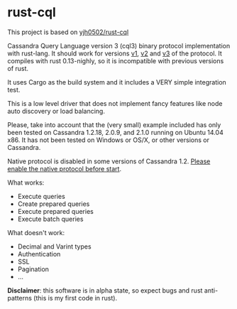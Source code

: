 rust-cql
========

This project is based on [yjh0502/rust-cql](https://github.com/yjh0502/rust-cql)

Cassandra Query Language version 3 (cql3) binary protocol implementation with rust-lang. It should work for versions [v1](https://git-wip-us.apache.org/repos/asf?p=cassandra.git;a=blob_plain;f=doc/native_protocol.spec;hb=refs/heads/cassandra-1.2), [v2](https://git-wip-us.apache.org/repos/asf?p=cassandra.git;a=blob_plain;f=doc/native_protocol_v2.spec) and [v3](https://git-wip-us.apache.org/repos/asf?p=cassandra.git;a=blob_plain;f=doc/native_protocol_v3.spec) of the protocol. It compiles with rust 0.13-nighly, so it is incompatible with previous versions of rust.

It uses Cargo as the build system and it includes a VERY simple integration test.

This is a low level driver that does not implement fancy features like node auto discovery or load balancing.

Please, take into account that the (very small) example included has only been tested on Cassandra 1.2.18, 2.0.9, and 2.1.0 running on Ubuntu 14.04 x86. It has not been tested on Windows or OS/X, or other versions or Cassandra.

Native protocol is disabled in some versions of Cassandra 1.2. [Please enable the native protocol before start](http://www.datastax.com/dev/blog/binary-protocol).

What works:
- Execute queries
- Create prepared queries
- Execute prepared queries
- Execute batch queries

What doesn't work:
- Decimal and Varint types
- Authentication
- SSL
- Pagination
- ...

**Disclaimer**: this software is in alpha state, so expect bugs and rust anti-patterns (this is my first code in rust). 
